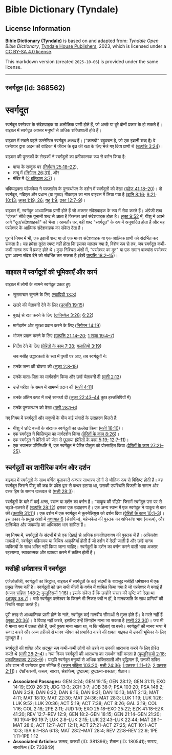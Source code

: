 # Bible Dictionary (Tyndale)

## License Information

**Bible Dictionary (Tyndale)** is based on and adapted from: _Tyndale Open Bible Dictionary_, [Tyndale House Publishers](https://tyndaleopenresources.com/), 2023, which is licensed under a [CC BY-SA 4.0 license](https://creativecommons.org/licenses/by-sa/4.0/legalcode.en).

This markdown version (created `2025-10-06`) is provided under the same license.



--------------------------------

## स्वर्गदूत (id: 368562)

स्वर्गदूत
=========

स्वर्गदूत परमेश्वर के संदेशवाहक या अलौकिक प्राणी होते हैं, जो अच्छे या बुरे दोनों प्रकार के हो सकते हैं। बाइबल में स्वर्गदूत अक्सर मनुष्यों से अधिक शक्तिशाली होते हैं।

बाइबल में सबसे पहले उल्लेखित स्वर्गदूत *करूब* हैं। ("करूबों" बहुवचन है, जो एक इब्रानी शब्द है) वे परमेश्‍वर द्वारा अदन की वाटिका में जीवन के वृक्ष की रक्षा के लिए भेजे गए दिव्य प्राणी थे ([उत्पत्ति 3:24](https://ref.ly/Gen3:24))।

बाइबल की पुस्तकों के लेखकों ने स्वर्गदूतों का प्रतीकात्मक रूप से वर्णन किया है:

* वाचा के सन्दूक पर ([निर्गमन 25:18–22](https://ref.ly/Exod25:18-Exod25:22)),
* तम्बू में ([निर्गमन 26:31](https://ref.ly/Exod26:31)), और
* मंदिर में ([2 इतिहास 3:7](https://ref.ly/2Chr3:7))।

भविष्यद्वक्ता यहेजकेल ने यरूशलेम के पुनर्स्थापन के दर्शन में स्वर्गदूतों को देखा ([यहेज 41:18–20](https://ref.ly/Ezek41:18-Ezek41:20))। दो स्वर्गदूत, गब्रिएल और प्रधान (या मुख्य) मीकाएल का नाम बाइबल में लिया गया है ([दानि 8:16](https://ref.ly/Dan8:16); [9:21](https://ref.ly/Dan9:21); [10:13](https://ref.ly/Dan10:13); [लूका 1:19, 26](https://ref.ly/Luke1:19,Luke1:26); [यहू 1:9](https://ref.ly/Jude1:9); [प्रका 12:7–9](https://ref.ly/Rev12:7-Rev12:9))।

बाइबल में, स्वर्गदूत आध्यात्मिक प्राणी होते हैं जो अक्सर संदेशवाहक के रूप में सेवा करते हैं। अंग्रेजी शब्द "एंजल" सीधे एक यूनानी शब्द से आता है जिसका अर्थ संदेशवाहक होता है। [लूका 9:52](https://ref.ly/Luke9:52) में, यीशु ने अपने आगे "दूत/संदेशवाहकों" को भेजा। आमतौर पर, वही शब्द "स्वर्गदूत" के रूप में अनुवादित होता है और यह परमेश्वर के आत्मिक संदेशवाहक का संकेत देता है।

पुराने नियम में भी, एक इब्रानी शब्द या तो एक मानव संदेशवाहक या एक आत्मिक प्राणी को संदर्भित कर सकता है। यह हमेशा तुरंत स्पष्ट नहीं होता कि इसका मतलब क्या है, विशेष रूप से तब, जब स्वर्गदूत कभी\-कभी मानव रूप में प्रकट होते थे। कुछ निश्चित अंशों में, "परमेश्वर का दूत" या एक समान वाक्यांश परमेश्वर द्वारा अपना संदेश देने को संदर्भित कर सकता है (देखें [उत्पत्ति 18:2–15](https://ref.ly/Gen18:2-Gen18:15))।

बाइबल में स्वर्गदूतों की भूमिकाएँ और कार्य
------------------------------------------

बाइबल में लोगों के सामने स्वर्गदूत प्रकट हुए:

* सुसमाचार सुनाने के लिए ([न्यायियों 13:3](https://ref.ly/Judg13:3))
* खतरे की चेतावनी देने के लिए ([उत्पत्ति 19:15](https://ref.ly/Gen19:15))
* बुराई से रक्षा करने के लिए ([दानिय्येल 3:28](https://ref.ly/Dan3:28); [6:22](https://ref.ly/Dan6:22))
* मार्गदर्शन और सुरक्षा प्रदान करने के लिए ([निर्गमन 14:19](https://ref.ly/Exod14:19))
* भोजन प्रदान करने के लिए ([उत्पत्ति 21:14–20](https://ref.ly/Gen21:14-Gen21:20); [1 राजा 19:4–7](https://ref.ly/1Kgs19:4-1Kgs19:7))
* निर्देश देने के लिए ([प्रेरितों के काम 7:38](https://ref.ly/Acts7:38); [गलातियों 3:19](https://ref.ly/Gal3:19))

    जब मसीह उद्धारकर्ता के रूप में पृथ्वी पर आए, तब स्वर्गदूतों ने:

* उनके जन्म की घोषणा की ([लूका 2:8–15](https://ref.ly/Luke2:8-Luke2:15))
* उनके माता\-पिता का मार्गदर्शन किया और उन्हें चेतावनी दी ([मत्ती 2:13](https://ref.ly/Matt2:13))
* उन्हें परीक्षा के समय में सामर्थ्य प्रदान की ([मत्ती 4:11](https://ref.ly/Matt4:11))
* उनके अंतिम कष्ट में उन्हें सामर्थ्य दी ([लूका 22:43–44](https://ref.ly/Luke22:43-Luke22:44) कुछ हस्तलिपियों में)
* उनके पुनरुत्थान को देखा ([मत्ती 28:1–6](https://ref.ly/Matt28:1-Matt28:6))

नए नियम में स्वर्गदूतों और मनुष्यों के बीच कई संवादों के उदाहरण मिलते हैं:

* यीशु ने छोटे बच्चों के संरक्षक स्वर्गदूतों का उल्लेख किया ([मत्ती 18:10](https://ref.ly/Matt18:10))।
* एक स्वर्गदूत ने फिलिप्पुस का मार्गदर्शन किया ([प्रेरितों के काम 8:26](https://ref.ly/Acts8:26))।
* एक स्वर्गदूत ने प्रेरितों को जेल से छुड़ाया ([प्रेरितों के काम 5:19](https://ref.ly/Acts5:19); [12:7–11](https://ref.ly/Acts12:7-Acts12:11))।
* एक भयानक परिस्थिति में, एक स्वर्गदूत ने प्रेरित पौलुस को प्रोत्साहित किया ([प्रेरितों के काम 27:21–25](https://ref.ly/Acts27:21-Acts27:25)).

स्वर्गदूतों का शारीरिक वर्णन और दर्शन
-------------------------------------

बाइबल में स्वर्गदूतों के साथ वर्णित मुलाकातें अक्सर साधारण लोगों से भौतिक रूप से विशिष्ट होती हैं। वह स्वर्गदूत जिसने यीशु की कब्र के प्रवेश द्वार से पत्थर हटाया था, उसकी उपस्थिति बिजली के समान और वस्त्र हिम के समान उज्‍ज्वल थे ([मत्ती 28:3](https://ref.ly/Matt28:3))।

स्वर्गदूतों के बारे में कई अन्श, स्वप्न या दर्शन का वर्णन हैं। "याकूब की सीढ़ी" जिसमें स्वर्गदूत उस पर से चढ़ते\-उतरते हैं ([उत्पत्ति 28:12](https://ref.ly/Gen28:12)) इसका एक उदाहरण है। एक अन्य स्वप्न में एक स्वर्गदूत ने याकूब से बात की ([उत्पत्ति 31:11](https://ref.ly/Gen31:11))। एक दर्शन में एक स्वर्गदूत ने कुरनेलियुस को दर्शन दिया ([प्रेरितों के काम 10:1–3](https://ref.ly/Acts10:1-Acts10:3))। इस प्रकार के प्रमुख अंशों में [यशायाह 6](https://ref.ly/Isa6:1-Isa6:13) (सेराफिम), यहेजकेल की पुस्तक का अधिकांश भाग (करूब), और दानिय्येल और जकर्याह का अधिकांश भाग शामिल हैं।

नए नियम में, स्वर्गदूतों के संदर्भों में से एक तिहाई से अधिक प्रकाशितवाक्य की पुस्तक में हैं। अधिकांश मामलों में, स्वर्गदूत महिमामय या विचित्र आकृतियाँ होती हैं जो दर्शन में देखी जाती हैं और उन्हें मानव व्यक्तियों के साथ भ्रमित नहीं किया जाना चाहिए। स्वर्गदूतों के दर्शन का वर्णन करने वाली भाषा अक्सर रहस्यमय, रूपकात्मक और व्याख्या करने में कठिन होती है।

मसीही धर्मशास्त्र में स्वर्गदूत
-------------------------------

एंजेलोलॉजी, स्वर्गदूतों का सिद्धांत, बाइबल में स्वर्गदूतों के कई संदर्भों के बावजूद मसीही धर्मशास्त्र में एक प्रमुख विषय नहीं है। स्वर्गदूतों को उन सभी चीज़ों के वर्णन में शामिल किया गया है जो परमेश्वर ने बनाई हैं ([भजन संहिता 148:2](https://ref.ly/Ps148:2); [कुलुस्सियों 1:16](https://ref.ly/Col1:16))। इसके संकेत हैं कि उन्होंने संसार की सृष्टि को देखा था ([अय्यूब 38:7](https://ref.ly/Job38:7))। चाहे स्वर्गदूत परमेश्वर के कितने भी निकट क्यों न हों, वे मानवजाति के साथ प्राणियों की स्थिति साझा करते हैं।

पूरी तरह से आध्यात्मिक प्राणी होने के नाते, स्वर्गदूत कई मानवीय सीमाओं से मुक्त होते हैं। वे मरते नहीं हैं ([लूका 20:36](https://ref.ly/Luke20:36))। वे विवाह नहीं करते, इसलिए उन्हें लिंगहीन माना जा सकता है ([मत्ती 22:30](https://ref.ly/Matt22:30))। जब भी वे मानव रूप में प्रकट होते हैं, उन्हें पुरूष माना जाता था, न कि महिलाएं या बच्चे। स्वर्गदूतों की मानव भाषा में संवाद करने और अन्य तरीकों से मानव जीवन को प्रभावित करने की क्षमता बाइबल में उनकी भूमिका के लिए मूलभूत है।

स्वर्गदूतों की शक्ति और अद्भुत रूप कभी\-कभी लोगों को डरने या उनकी आराधना करने के लिए प्रेरित करते थे ([मत्ती 28:2–4](https://ref.ly/Matt28:2-Matt28:4))। नया नियम स्वर्गदूतों की आराधना का समर्थन नहीं करता है ([कुलुस्सियों 2:18](https://ref.ly/Col2:18); [प्रकाशितवाक्य 22:8–9](https://ref.ly/Rev22:8-Rev22:9))। यद्यपि स्वर्गदूत मनुष्यों से अधिक शक्तिशाली और बुद्धिमान हैं, उनकी शक्ति और ज्ञान भी परमेश्वर द्वारा सीमित हैं ([भजन संहिता 103:20](https://ref.ly/Ps103:20); [मत्ती 24:36](https://ref.ly/Matt24:36); [1 पतरस 1:11–12](https://ref.ly/1Pet1:11-1Pet1:12); [2 पतरस 2:11](https://ref.ly/2Pet2:11))। 
*देखें* करूबों, करूब; साराप, सेराफिम; दुष्टात्मा; दुष्टात्मा\-ग्रस्तता; शैतान।

* **Associated Passages:** GEN 3:24; GEN 19:15; GEN 28:12; GEN 31:11; EXO 14:19; EXO 26:31; JDG 13:3; 2CH 3:7; JOB 38:7; PSA 103:20; PSA 148:2; DAN 3:28; DAN 6:22; DAN 8:16; DAN 9:21; DAN 10:13; MAT 2:13; MAT 4:11; MAT 18:10; MAT 22:30; MAT 24:36; MAT 28:3; LUK 1:19; LUK 1:26; LUK 9:52; LUK 20:36; ACT 5:19; ACT 7:38; ACT 8:26; GAL 3:19; COL 1:16; COL 2:18; 2PE 2:11; JUD 1:9; EXO 25:18–EXO 25:22; EZK 41:18–EZK 41:20; REV 12:7–REV 12:9; GEN 18:2–GEN 18:15; GEN 21:14–GEN 21:20; 1KI 19:4–1KI 19:7; LUK 2:8–LUK 2:15; LUK 22:43–LUK 22:44; MAT 28:1–MAT 28:6; ACT 12:7–ACT 12:11; ACT 27:21–ACT 27:25; ACT 10:1–ACT 10:3; ISA 6:1–ISA 6:13; MAT 28:2–MAT 28:4; REV 22:8–REV 22:9; 1PE 1:11–1PE 1:12
* **Associated Articles:** करूब, करूबों (ID: 381396); शैतान (ID: 180541); साराप, साराफिम (ID: 733849)


